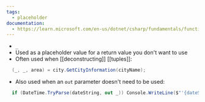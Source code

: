 ```yaml
---
tags:
  - placeholder
documentation:
  - https://learn.microsoft.com/en-us/dotnet/csharp/fundamentals/functional/discards
---
```

- `_`
- Used as a placeholder value for a return value you don't want to use
- Often used when [[deconstructing]] [[tuples]]:
```csharp
  (_, _, area) = city.GetCityInformation(cityName);
```
- Also used when an `out` parameter doesn't need to be used:
```csharp
  if (DateTime.TryParse(dateString, out _)) Console.WriteLine($"'{dateString}': valid");
```